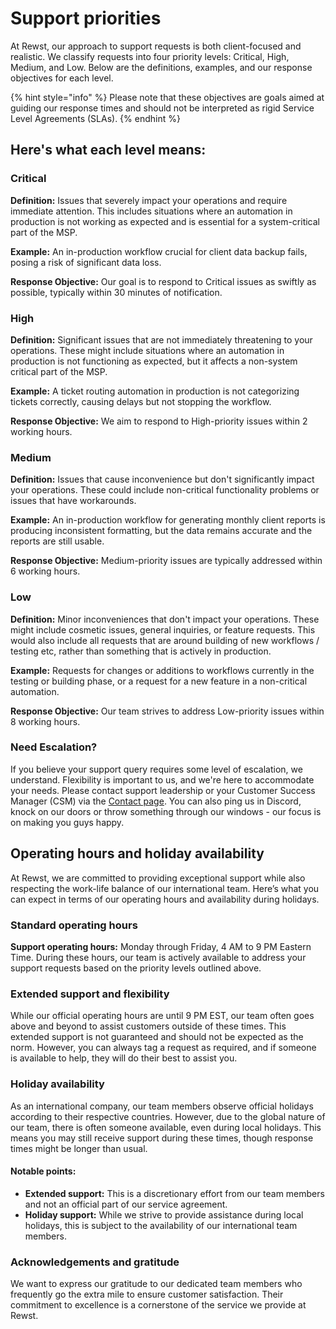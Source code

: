 # Support priorities

At Rewst, our approach to support requests is both client-focused and realistic. We classify requests into four priority levels: Critical, High, Medium, and Low. Below are the definitions, examples, and our response objectives for each level.

{% hint style="info" %}
Please note that these objectives are goals aimed at guiding our response times and should not be interpreted as rigid Service Level Agreements (SLAs).
{% endhint %}

## Here's what each level means:

### Critical

**Definition:** Issues that severely impact your operations and require immediate attention. This includes situations where an automation in production is not working as expected and is essential for a system-critical part of the MSP.

**Example:** An in-production workflow crucial for client data backup fails, posing a risk of significant data loss.

**Response Objective:** Our goal is to respond to Critical issues as swiftly as possible, typically within 30 minutes of notification.

### High

**Definition:** Significant issues that are not immediately threatening to your operations. These might include situations where an automation in production is not functioning as expected, but it affects a non-system critical part of the MSP.

**Example:** A ticket routing automation in production is not categorizing tickets correctly, causing delays but not stopping the workflow.

**Response Objective:** We aim to respond to High-priority issues within 2 working hours.

### Medium

**Definition:** Issues that cause inconvenience but don't significantly impact your operations. These could include non-critical functionality problems or issues that have workarounds.

**Example:** An in-production workflow for generating monthly client reports is producing inconsistent formatting, but the data remains accurate and the reports are still usable.

**Response Objective:** Medium-priority issues are typically addressed within 6 working hours.

### Low

**Definition:** Minor inconveniences that don't impact your operations. These might include cosmetic issues, general inquiries, or feature requests. This would also include all requests that are around building of new workflows / testing etc, rather than something that is actively in production.

**Example:** Requests for changes or additions to workflows currently in the testing or building phase, or a request for a new feature in a non-critical automation.

**Response Objective:** Our team strives to address Low-priority issues within 8 working hours.

### Need Escalation?

If you believe your support query requires some level of escalation, we understand. Flexibility is important to us, and we're here to accommodate your needs. Please contact support leadership or your Customer Success Manager (CSM) via the [Contact page](../../contact-resources.md). You can also ping us in Discord, knock on our doors or throw something through our windows - our focus is on making you guys happy.

## Operating hours and holiday availability

At Rewst, we are committed to providing exceptional support while also respecting the work-life balance of our international team. Here’s what you can expect in terms of our operating hours and availability during holidays.

### Standard operating hours

**Support operating hours:** Monday through Friday, 4 AM to 9 PM Eastern Time. During these hours, our team is actively available to address your support requests based on the priority levels outlined above.

### Extended support and flexibility

While our official operating hours are until 9 PM EST, our team often goes above and beyond to assist customers outside of these times. This extended support is not guaranteed and should not be expected as the norm. However, you can always tag a request as required, and if someone is available to help, they will do their best to assist you.

### Holiday availability

As an international company, our team members observe official holidays according to their respective countries. However, due to the global nature of our team, there is often someone available, even during local holidays. This means you may still receive support during these times, though response times might be longer than usual.

#### Notable points:

* **Extended support:** This is a discretionary effort from our team members and not an official part of our service agreement.
* **Holiday support:** While we strive to provide assistance during local holidays, this is subject to the availability of our international team members.

### Acknowledgements and gratitude

We want to express our gratitude to our dedicated team members who frequently go the extra mile to ensure customer satisfaction. Their commitment to excellence is a cornerstone of the service we provide at Rewst.
